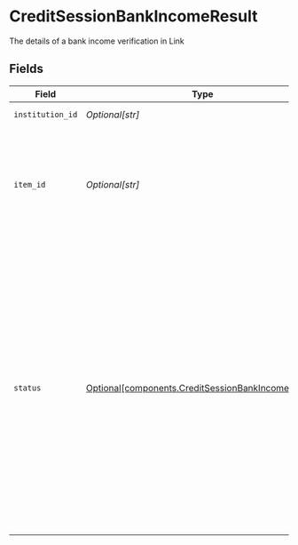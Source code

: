 # CreditSessionBankIncomeResult

The details of a bank income verification in Link


## Fields

| Field                                                                                                                                                                                                                                                                                                                                                                                                                                                | Type                                                                                                                                                                                                                                                                                                                                                                                                                                                 | Required                                                                                                                                                                                                                                                                                                                                                                                                                                             | Description                                                                                                                                                                                                                                                                                                                                                                                                                                          |
| ---------------------------------------------------------------------------------------------------------------------------------------------------------------------------------------------------------------------------------------------------------------------------------------------------------------------------------------------------------------------------------------------------------------------------------------------------- | ---------------------------------------------------------------------------------------------------------------------------------------------------------------------------------------------------------------------------------------------------------------------------------------------------------------------------------------------------------------------------------------------------------------------------------------------------- | ---------------------------------------------------------------------------------------------------------------------------------------------------------------------------------------------------------------------------------------------------------------------------------------------------------------------------------------------------------------------------------------------------------------------------------------------------- | ---------------------------------------------------------------------------------------------------------------------------------------------------------------------------------------------------------------------------------------------------------------------------------------------------------------------------------------------------------------------------------------------------------------------------------------------------- |
| `institution_id`                                                                                                                                                                                                                                                                                                                                                                                                                                     | *Optional[str]*                                                                                                                                                                                                                                                                                                                                                                                                                                      | :heavy_minus_sign:                                                                                                                                                                                                                                                                                                                                                                                                                                   | The Plaid Institution ID associated with the Item.                                                                                                                                                                                                                                                                                                                                                                                                   |
| `item_id`                                                                                                                                                                                                                                                                                                                                                                                                                                            | *Optional[str]*                                                                                                                                                                                                                                                                                                                                                                                                                                      | :heavy_minus_sign:                                                                                                                                                                                                                                                                                                                                                                                                                                   | The Plaid Item ID. The `item_id` is always unique; linking the same account at the same institution twice will result in two Items with different `item_id` values. Like all Plaid identifiers, the `item_id` is case-sensitive.                                                                                                                                                                                                                     |
| `status`                                                                                                                                                                                                                                                                                                                                                                                                                                             | [Optional[components.CreditSessionBankIncomeStatus]](../../models/components/creditsessionbankincomestatus.md)                                                                                                                                                                                                                                                                                                                                       | :heavy_minus_sign:                                                                                                                                                                                                                                                                                                                                                                                                                                   | Status of the Bank Income Link session.<br/><br/>`APPROVED`: User has approved and verified their income<br/><br/>`NO_DEPOSITS_FOUND`: We attempted, but were unable to find any income in the connected account.<br/><br/>`USER_REPORTED_NO_INCOME`: The user explicitly indicated that they don't receive income in the connected account.<br/><br/>`STARTED`: The user began the bank income portion of the link flow.<br/><br/>`INTERNAL_ERROR`: The user encountered an internal error. |